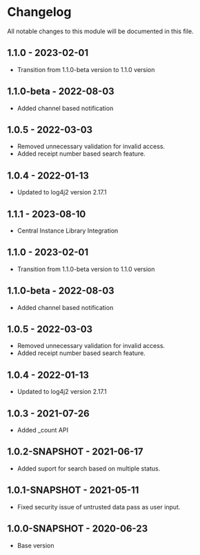# Changelog

All notable changes to this module will be documented in this file.
## 1.1.0 - 2023-02-01

- Transition from 1.1.0-beta version to 1.1.0 version

## 1.1.0-beta - 2022-08-03
- Added channel based notification

## 1.0.5 - 2022-03-03
- Removed unnecessary validation for invalid access.
- Added receipt number based search feature.

## 1.0.4 - 2022-01-13
- Updated to log4j2 version 2.17.1

## 1.1.1 - 2023-08-10

- Central Instance Library Integration

## 1.1.0 - 2023-02-01

- Transition from 1.1.0-beta version to 1.1.0 version

## 1.1.0-beta - 2022-08-03
- Added channel based notification

## 1.0.5 - 2022-03-03
- Removed unnecessary validation for invalid access.
- Added receipt number based search feature.

## 1.0.4 - 2022-01-13
- Updated to log4j2 version 2.17.1

## 1.0.3 - 2021-07-26

- Added _count API

## 1.0.2-SNAPSHOT - 2021-06-17

- Added suport for search based on multiple status.

## 1.0.1-SNAPSHOT - 2021-05-11

- Fixed security issue of untrusted data pass as user input.

## 1.0.0-SNAPSHOT - 2020-06-23

- Base version
